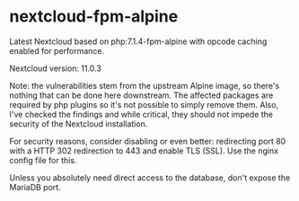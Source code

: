 # nextcloud-fpm-alpine
Latest Nextcloud based on php:7.1.4-fpm-alpine with opcode caching enabled for performance.

Nextcloud version: 11.0.3

Note: the vulnerabilities stem from the upstream Alpine image, so there's nothing that can be done here downstream. The affected packages are required by php plugins so it's not possible to simply remove them. Also, I've checked the findings and while critical, they should not impede the security of the Nextcloud installation.

For security reasons, consider disabling or even better: redirecting port 80 with a HTTP 302 redirection to 443 and enable TLS (SSL). Use the nginx config file for this.

Unless you absolutely need direct access to the database, don't expose the MariaDB port.